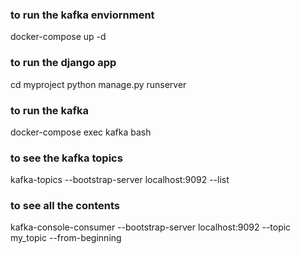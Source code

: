 ### to run the kafka enviornment
docker-compose up -d
### to run the django app
cd myproject
python manage.py runserver 
### to run the kafka 
docker-compose exec kafka bash 
### to see the kafka topics
kafka-topics --bootstrap-server localhost:9092 --list 
### to see all the contents
kafka-console-consumer --bootstrap-server localhost:9092 --topic my_topic --from-beginning 

